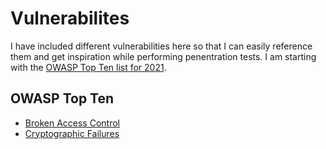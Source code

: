 # Vulnerabilites

I have included different vulnerabilities here so that I can easily reference them and get inspiration while performing penentration tests. I am starting with the [OWASP Top Ten list for 2021](https://owasp.org/www-project-top-ten/).

## OWASP Top Ten

- [Broken Access Control](broken_access_control.md)
- [Cryptographic Failures](cryptographic_failures.md)
